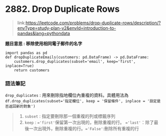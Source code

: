 # 2882. Drop Duplicate Rows
> link:https://leetcode.com/problems/drop-duplicate-rows/description/?envType=study-plan-v2&envId=introduction-to-pandas&lang=pythondata

**題目意思 : 移除使用相同電子郵件的名字**

```
import pandas as pd
def dropDuplicateEmails(customers: pd.DataFrame) -> pd.DataFrame:
    customers.drop_duplicates(subset='email', keep='first', inplace=True)
    return customers
```

### 語法筆記
```drop_duplicates``` : 用來刪除指地欄位內重複的資料。具體用法為 ```df.drop_duplicates(subset='指定欄位', keep = '保留條件', inplace = '設定是否返回新的對象')```  
> 1. ```subset``` : 指定要刪除那一個重複的列或標籤序列  
> 2. ```keep``` : ```='first'```保留第一次出現的，刪除重複的行。 ```='last'```：除了最後一次出現外，刪除重複的行。```='False'```:刪除所有重複的行
